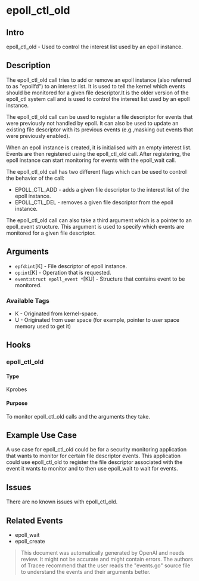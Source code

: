 
# epoll_ctl_old

## Intro
epoll_ctl_old - Used to control the interest list used by an epoll instance.

## Description
The epoll_ctl_old call tries to add or remove an epoll instance (also referred 
to as "epollfd") to an interest list. It is used to tell the kernel which events 
should be monitored for a given file descriptor.It is the older version of the 
epoll_ctl system call and is used to control the interest list used by an epoll 
instance.

The epoll_ctl_old call can be used to register a file descriptor for events that 
were previously not handled by epoll. It can also be used to update an existing 
file descriptor with its previous events (e.g.,masking out events that were 
previously enabled).

When an epoll instance is created, it is initialised with an empty interest 
list. Events are then registered using the epoll_ctl_old call. After registering,
the epoll instance can start monitoring for events with the epoll_wait call.

The epoll_ctl_old call has two different flags which can be used to control
the behavior of the call:
* EPOLL_CTL_ADD - adds a given file descriptor to the interest list of the 
  epoll instance.
* EPOLL_CTL_DEL - removes a given file descriptor from the epoll instance.

The epoll_ctl_old call can also take a third argument which is a pointer to an 
epoll_event structure. This argument is used to specify which events are monitored for a given file descriptor.

## Arguments
* `epfd`:`int`[K] - File descriptor of epoll instance.
* `op`:`int`[K] - Operation that is requested.
* `event`:`struct epoll_event *`[KU] - Structure that contains event to be monitored.

### Available Tags
* K - Originated from kernel-space.
* U - Originated from user space (for example, pointer to user space memory used to get it)

## Hooks
### epoll_ctl_old
#### Type
Kprobes
#### Purpose
To monitor epoll_ctl_old calls and the arguments they take.

## Example Use Case
A use case for epoll_ctl_old could be for a security monitoring application that 
wants to monitor for certain file descriptor events. This application could use
epoll_ctl_old to register the file descriptor associated with the event it wants 
to monitor and to then use epoll_wait to wait for events.

## Issues
There are no known issues with epoll_ctl_old.

## Related Events
* epoll_wait
* epoll_create

> This document was automatically generated by OpenAI and needs review. It might
> not be accurate and might contain errors. The authors of Tracee recommend that
> the user reads the "events.go" source file to understand the events and their
> arguments better.
